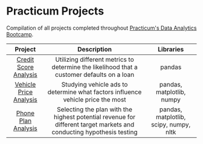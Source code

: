 # Practicum Projects
Compilation of all projects completed throughout [Practicum's Data Analytics Bootcamp](https://practicum.com/data-analyst/).

| Project | Description | Libraries |
| :---: | :---: | :---: |
| [Credit Score Analysis](https://github.com/dalevizos/practicum_projects/blob/main/credit_score_analysis/credit-score-analysis_project.ipynb) | Utilizing different metrics to determine the likelihood that a customer defaults on a loan | pandas |
| [Vehicle Price Analysis](https://github.com/dalevizos/practicum_projects/blob/main/vehicle_price_analysis/vehicle_price_analysis_project.ipynb) | Studying vehicle ads to determine what factors influence vehicle price the most | pandas, matplotlib, numpy |
| [Phone Plan Analysis](https://github.com/dalevizos/practicum_projects/blob/main/phone_plan_analysis/phone_plan_analysis_project.ipynb) | Selecting the plan with the highest potential revenue for different target markets and conducting hypothesis testing | pandas, matplotlib, scipy, numpy, nltk |
